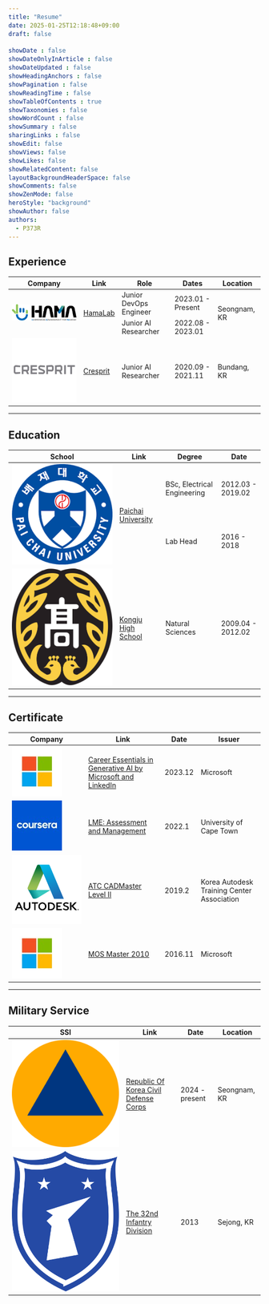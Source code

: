 ```yaml
---
title: "Resume"
date: 2025-01-25T12:18:48+09:00
draft: false

showDate : false
showDateOnlyInArticle : false
showDateUpdated : false
showHeadingAnchors : false
showPagination : false
showReadingTime : false
showTableOfContents : true
showTaxonomies : false 
showWordCount : false
showSummary : false
sharingLinks : false
showEdit: false
showViews: false
showLikes: false
showRelatedContent: false
layoutBackgroundHeaderSpace: false
showComments: false
showZenMode: false
heroStyle: "background"
showAuthor: false
authors:
  - P373R
---
```


## Experience

<table>
    <thead>
        <tr>
            <th>Company</th>
            <th>Link</th>
            <th>Role</th>
            <th>Dates</th>
            <th>Location</th>
        </tr>
    </thead>
    <tbody>
        <tr>
            <td rowspan=3><img class="customEntitityLogo" src="hamalab.png"/></td>
            <td rowspan=3><a href="https://hamalab.io/" target="_blank">HamaLab</a></td>
        </tr>
        <tr>
            <td>Junior DevOps Engineer</td>
            <td>2023.01 - Present</td>
            <td rowspan=2>Seongnam, KR</td>
        </tr>
        <tr>
            <td>Junior AI Researcher</td>
            <td>2022.08 - 2023.01</td>
        </tr>
        <tr>
            <td><img class="customEntitityLogo" src="cresprit.webp"/></td>
            <td><a href="http://cresprit.com" target="_blank">Cresprit</a></td>
            <td>Junior AI Researcher</td>
            <td>2020.09 - 2021.11</td>
            <td>Bundang, KR</td>
        </tr>
    </tbody>
</table>

---

## Education

<table>
    <thead>
        <tr>
            <th>School</th>
            <th>Link</th>
            <th>Degree</th>
            <th>Date</th>
        </tr>
    </thead>
    <tbody>
        <tr>
            <td rowspan=3><img class="customEntitityLogo" src="paichai.png"/></td>
            <td rowspan=3><a href="https://online.hbs.edu/" target="_blank">Paichai University</a></td>
        </tr>
        <tr>
            <td>BSc, Electrical Engineering</td>
            <td>2012.03 - 2019.02</td>
        </tr>
         <tr>
            <td>Lab Head</td>
            <td>2016 - 2018</td>
        </tr>
        <tr>
            <td><img class="customEntitityLogo" src="kongju.svg"/></td>
            <td><a href="http://www.kongjugo.cnehs.kr" target="_blank">Kongju High School</a></td>
            <td>Natural Sciences</td>
            <td>2009.04 - 2012.02</td>
        </tr>
    </tbody>
</table>

---

## Certificate

<table>
    <thead>
        <tr>
            <th>Company</th>
            <th>Link</th>
            <th>Date</th>
            <th>Issuer</th>
        </tr>
    </thead>
    <tbody>
        <tr>
            <td><img class="customEntitityLogo" src="microsoft.jpeg"/></td>
            <td><a href="https://www.linkedin.com/learning/certificates/0eaeb2e287e33a5f9234ee480f064ecb31089b4805a9a7a82a4833dee4b9fa56?lipi=urn%3Ali%3Apage%3Ad_flagship3_profile_view_base%3BJca7Gix4TnS89MAhsOMwew%3D%3D" target="_blank">Career Essentials in Generative AI by Microsoft and LinkedIn</a></td>
            <td>2023.12</td>
            <td>Microsoft</td>
        </tr>
        <tr>
            <td><img class="customEntitityLogo" src="coursera.jpeg"/></td>
            <td><a href="https://coursera.org/share/d25aa023c92dd7166fb9bc3584b6f567" target="_blank">LME: Assessment and Management</a></td>
            <td>2022.1</td>
            <td>University of Cape Town</td>
        </tr>
        <tr>
            <td><img class="customEntitityLogo" src="autodesk.png"/></td>
            <td><a href="https://www.eatc.co.kr/" target="_blank">ATC CADMaster Level II</a></td>
            <td>2019.2</td>
            <td>Korea Autodesk Training Center Association</td>
        </tr>
        <tr>
            <td><img class="customEntitityLogo" src="microsoft.jpeg"/></td>
            <td><a href="https://ybmit.com/mos/mos_faq_view.jsp?board_idx=932" target="_blank">MOS Master 2010</a></td>
            <td>2016.11</td>
            <td>Microsoft</td>
        </tr>
    </tbody>
</table>

---

## Military Service

<table>
    <thead>
        <tr>
            <th>SSI</th>
            <th>Link</th>
            <th>Date</th>
            <th>Location</th>
        </tr>
    </thead>
    <tbody>
        <tr>
            <td><img class="customEntitityLogo" src="ROKCDC.svg"/></td>
            <td><a href="https://www.cmes.or.kr/" target="_blank">Republic Of Korea Civil Defense Corps</a></td>
            <td>2024 - present</td>
            <td>Seongnam, KR</td>
        </tr>
        <tr>
            <td><img class="customEntitityLogo" src="32div.svg"/></td>
            <td><a href="https://ko.wikipedia.org/wiki/%EC%A0%9C32%EB%B3%B4%EB%B3%91%EC%82%AC%EB%8B%A8" target="_blank">The 32nd Infantry Division</a></td>
            <td>2013</td>
            <td>Sejong, KR</td>
        </tr>
    </tbody>
</table>